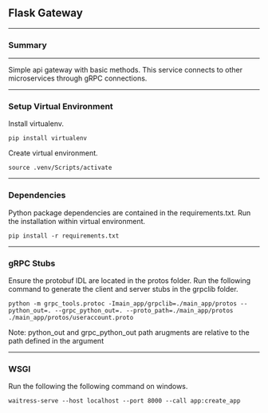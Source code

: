 ## Flask Gateway
---
### Summary
---
Simple api gateway with basic methods. This service connects to other microservices through gRPC connections.

---
### Setup Virtual Environment
Install virtualenv.
```
pip install virtualenv
```

Create virtual environment.
```
source .venv/Scripts/activate
```

---
### Dependencies
Python package dependencies are contained in the requirements.txt. Run the installation within virtual environment.
```
pip install -r requirements.txt
```

---
### gRPC Stubs
Ensure the protobuf IDL are located in the protos folder. Run the following command to generate the client and server stubs in the grpclib folder.
```
python -m grpc_tools.protoc -Imain_app/grpclib=./main_app/protos --python_out=. --grpc_python_out=. --proto_path=./main_app/protos ./main_app/protos/useraccount.proto
```
Note:
python_out and grpc_python_out path arugments are relative to the path defined in the argument

---
### WSGI
Run the following the following command on windows.
```
waitress-serve --host localhost --port 8000 --call app:create_app
```